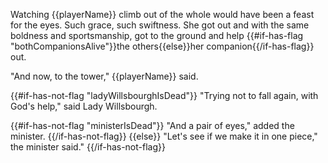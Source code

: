Watching {{playerName}} climb out of the whole would have been a feast for the eyes. Such grace, such swiftness. She got out and with the same boldness and sportsmanship, got to the ground and help {{#if-has-flag "bothCompanionsAlive"}}the others{{else}}her companion{{/if-has-flag}} out.

"And now, to the tower," {{playerName}} said.

{{#if-has-not-flag "ladyWillsbourghIsDead"}}
"Trying not to fall again, with God's help," said Lady Willsbourgh.

{{#if-has-not-flag "ministerIsDead"}}
"And a pair of eyes," added the minister.
{{/if-has-not-flag}}
{{else}}
"Let's see if we make it in one piece," the minister said."
{{/if-has-not-flag}}
